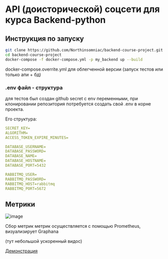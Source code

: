 # API (доисторической) соцсети для курса Backend-python

## Инструкция по запуску
```bash
git clone https://github.com/Northinsomniac/backend-course-project.git
cd backend-course-project
docker-compose -f docker-compose.yml -p my_backend up --build
```

docker-compose.overrite.yml для облегченной версии (запуск тестов или только апи + бд)

### .env файл - структура
для тестов был создан github secret с env переменными, при клонировании репозитория потребуется создать свой .env в корне проекта.

Его структура:
```yml
SECRET_KEY=
ALGORITHM=
ACCESS_TOKEN_EXPIRE_MINUTES=

DATABASE_USERNAME=
DATABASE_PASSWORD=
DATABASE_NAME=
DATABASE_HOSTNAME=
DATABASE_PORT=5432

RABBITMQ_USER=
RABBITMQ_PASSWORD=
RABBITMQ_HOST=rabbitmq
RABBITMQ_PORT=5672
```

## Метрики 

![image](https://github.com/user-attachments/assets/1622aaa9-fab4-4623-abd5-34ba9ec73b22)


Сбор метрик метрик осуществляется с помощью Prometheus, визуализирует Graphana

(тут небольшой ускоренный видос) 

[Демонстрация](https://drive.google.com/drive/folders/1am_US8lFRs1ZaNnND1MmaoHYuFWD4N46)

